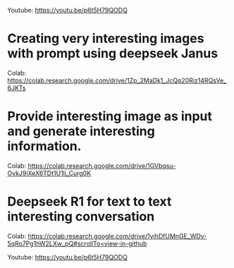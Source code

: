 Youtube: https://youtu.be/p6t5H79QODQ

# Creating very interesting images with prompt using deepseek Janus

Colab: https://colab.research.google.com/drive/1Zp_2MaDk1_JcQq20Riz14RQsVe_6JKTs

# Provide interesting image as input and generate interesting information.

Colab: https://colab.research.google.com/drive/1GVbqsu-OykJ9iXeX6TDt1U1li_Curg0K

# Deepseek R1 for text to text interesting conversation

Colab: https://colab.research.google.com/drive/1yihDfUMnGE_WDv-5qRo7Pg1hW2LXw_pQ#scrollTo=view-in-github

Youtube: https://youtu.be/p6t5H79QODQ
